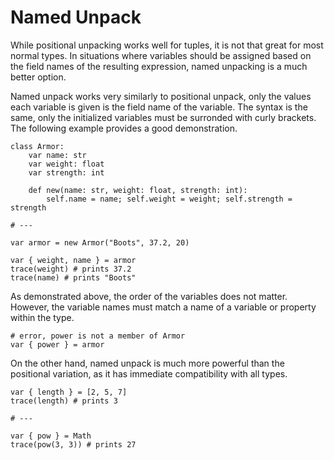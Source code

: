 # Named Unpack

While positional unpacking works well for tuples, it is not that great for most normal types. In situations where variables should be assigned based on the field names of the resulting expression, named unpacking is a much better option.

Named unpack works very similarly to positional unpack, only the values each variable is given is the field name of the variable. The syntax is the same, only the initialized variables must be surronded with curly brackets. The following example provides a good demonstration.
```laxe
class Armor:
	var name: str
	var weight: float
	var strength: int

	def new(name: str, weight: float, strength: int):
		self.name = name; self.weight = weight; self.strength = strength

# ---

var armor = new Armor("Boots", 37.2, 20)

var { weight, name } = armor
trace(weight) # prints 37.2
trace(name) # prints "Boots"
```

As demonstrated above, the order of the variables does not matter. However, the variable names must match a name of a variable or property within the type.
```laxe
# error, power is not a member of Armor
var { power } = armor
```

On the other hand, named unpack is much more powerful than the positional variation, as it has immediate compatibility with all types.
```laxe
var { length } = [2, 5, 7]
trace(length) # prints 3

# ---

var { pow } = Math
trace(pow(3, 3)) # prints 27
